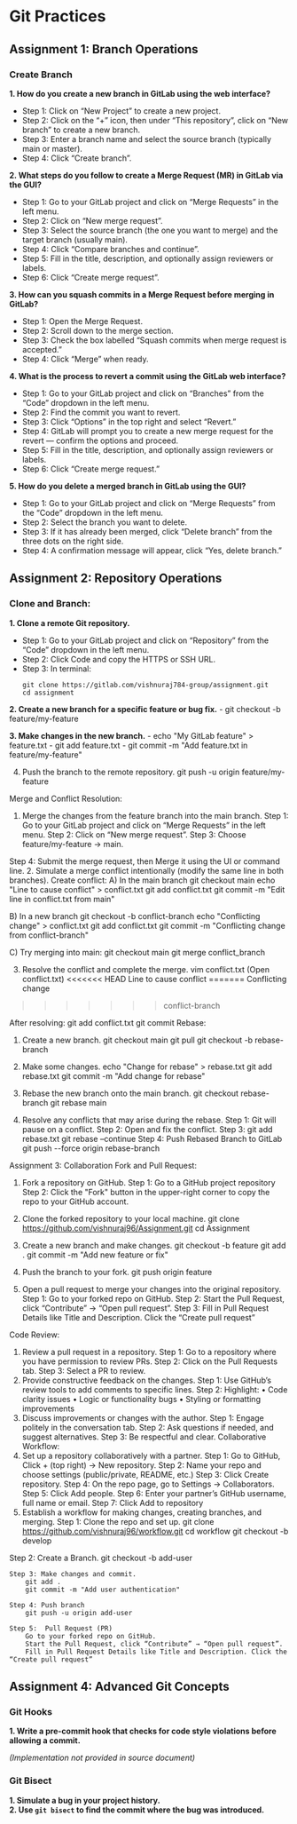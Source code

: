 
# Git Practices

## Assignment 1: Branch Operations

### Create Branch

**1. How do you create a new branch in GitLab using the web interface?**

- Step 1: Click on “New Project” to create a new project.  
- Step 2: Click on the “+” icon, then under “This repository”, click on “New branch” to create a new branch.  
- Step 3: Enter a branch name and select the source branch (typically main or master).  
- Step 4: Click “Create branch”.

**2. What steps do you follow to create a Merge Request (MR) in GitLab via the GUI?**

- Step 1: Go to your GitLab project and click on “Merge Requests” in the left menu.  
- Step 2: Click on “New merge request”.  
- Step 3: Select the source branch (the one you want to merge) and the target branch (usually main).  
- Step 4: Click “Compare branches and continue”.  
- Step 5: Fill in the title, description, and optionally assign reviewers or labels.  
- Step 6: Click “Create merge request”.

**3. How can you squash commits in a Merge Request before merging in GitLab?**

- Step 1: Open the Merge Request.  
- Step 2: Scroll down to the merge section.  
- Step 3: Check the box labelled “Squash commits when merge request is accepted.”  
- Step 4: Click “Merge” when ready.

**4. What is the process to revert a commit using the GitLab web interface?**

- Step 1: Go to your GitLab project and click on “Branches” from the “Code” dropdown in the left menu.  
- Step 2: Find the commit you want to revert.  
- Step 3: Click “Options” in the top right and select “Revert.”  
- Step 4: GitLab will prompt you to create a new merge request for the revert — confirm the options and proceed.  
- Step 5: Fill in the title, description, and optionally assign reviewers or labels.  
- Step 6: Click “Create merge request.”

**5. How do you delete a merged branch in GitLab using the GUI?**

- Step 1: Go to your GitLab project and click on “Merge Requests” from the “Code” dropdown in the left menu.  
- Step 2: Select the branch you want to delete.  
- Step 3: If it has already been merged, click “Delete branch” from the three dots on the right side.  
- Step 4: A confirmation message will appear, click “Yes, delete branch.”

## Assignment 2: Repository Operations

### Clone and Branch: 

**1. Clone a remote Git repository.**
- Step 1: Go to your GitLab project and click on “Repository” from the “Code” dropdown in the left menu.
- Step 2: Click Code and copy the HTTPS or SSH URL.
- Step 3: In terminal:
	```
 	git clone https://gitlab.com/vishnuraj784-group/assignment.git
	cd assignment
 	```
**2. Create a new branch for a specific feature or bug fix.**
	- git checkout -b feature/my-feature
 
**3. Make changes in the new branch.**
	- echo "My GitLab feature" > feature.txt
	- git add feature.txt
	- git commit -m "Add feature.txt in feature/my-feature"
 




4. Push the branch to the remote repository.
	git push -u origin feature/my-feature
 
Merge and Conflict Resolution: 
1. Merge the changes from the feature branch into the main branch.
Step 1: Go to your GitLab project and click on “Merge Requests” in the left menu.
Step 2: Click on “New merge request”.
Step 3: Choose feature/my-feature → main.
 
Step 4: Submit the merge request, then Merge it using the UI or command line.
2. Simulate a merge conflict intentionally (modify the same line in both branches).
Create conflict: 
A) In the main branch
git checkout main
echo "Line to cause conflict" > conflict.txt
git add conflict.txt
git commit -m "Edit line in conflict.txt from main"
 
B) In a new branch
git checkout -b conflict-branch
echo "Conflicting change" > conflict.txt
git add conflict.txt
git commit -m "Conflicting change from conflict-branch"
 
C) Try merging into main:
git checkout main
git merge conflict_branch
 
3. Resolve the conflict and complete the merge.
	vim conflict.txt (Open conflict.txt)
<<<<<<< HEAD
Line to cause conflict
=======
Conflicting change
>>>>>>> conflict-branch

After resolving:
git add conflict.txt
git commit
Rebase: 
1. Create a new branch.
	git checkout main
git pull
git checkout -b rebase-branch
 
2. Make some changes.
echo "Change for rebase" > rebase.txt
git add rebase.txt
git commit -m "Add change for rebase"
 
3. Rebase the new branch onto the main branch.
git checkout rebase-branch
git rebase main
 
4. Resolve any conflicts that may arise during the rebase.
Step 1: Git will pause on a conflict.
Step 2: Open and fix the conflict.
Step 3: 
	git add rebase.txt
git rebase –continue
	Step 4: Push Rebased Branch to GitLab
		git push --force origin rebase-branch
 
Assignment 3: Collaboration
Fork and Pull Request: 
1. Fork a repository on GitHub.
	Step 1: Go to a GitHub project repository
Step 2: Click the "Fork" button in the upper-right corner to copy the repo to your GitHub account.
2. Clone the forked repository to your local machine.
git clone https://github.com/vishnuraj96/Assignment.git
cd Assignment
 
3. Create a new branch and make changes.
git checkout -b feature
git add .
git commit -m "Add new feature or fix"
 
4. Push the branch to your fork.
	git push origin feature
 
5. Open a pull request to merge your changes into the original repository.
	Step 1: Go to your forked repo on GitHub.
	Step 2: Start the Pull Request, click “Contribute” → “Open pull request”.
	Step 3: Fill in Pull Request Details like Title and Description. Click the “Create pull request”
 
Code Review: 
1. Review a pull request in a repository.
	Step 1: Go to a repository where you have permission to review PRs.
Step 2: Click on the Pull Requests tab.
Step 3: Select a PR to review.
2. Provide constructive feedback on the changes.
	Step 1: Use GitHub’s review tools to add comments to specific lines.
Step 2: Highlight:
•	Code clarity issues
•	Logic or functionality bugs
•	Styling or formatting improvements
3. Discuss improvements or changes with the author.
Step 1: Engage politely in the conversation tab.
Step 2: Ask questions if needed, and suggest alternatives.
Step 3: Be respectful and clear.
Collaborative Workflow: 
1. Set up a repository collaboratively with a partner.
	Step 1: Go to GitHub, Click + (top right) → New repository.
	Step 2: Name your repo and choose settings (public/private, README, etc.)
	Step 3: Click Create repository.
	Step 4: On the repo page, go to Settings → Collaborators.
	Step 5: Click Add people.
	Step 6: Enter your partner’s GitHub username, full name or email.
	Step 7: Click Add to repository
2. Establish a workflow for making changes, creating branches, and merging.
	Step 1: Clone the repo and set up.
		git clone https://github.com/vishnuraj96/workflow.git
		cd workflow
		git checkout -b develop
 
Step 2: Create a Branch.
		git checkout -b add-user
 
	Step 3: Make changes and commit.
		git add .
		git commit -m "Add user authentication"
 
	Step 4: Push branch
		git push -u origin add-user
 
	Step 5:  Pull Request (PR)
		Go to your forked repo on GitHub.
		Start the Pull Request, click “Contribute” → “Open pull request”.
		Fill in Pull Request Details like Title and Description. Click the “Create pull request”


## Assignment 4: Advanced Git Concepts

### Git Hooks

**1. Write a pre-commit hook that checks for code style violations before allowing a commit.**

*(Implementation not provided in source document)*

### Git Bisect

**1. Simulate a bug in your project history.**  
**2. Use `git bisect` to find the commit where the bug was introduced.**
